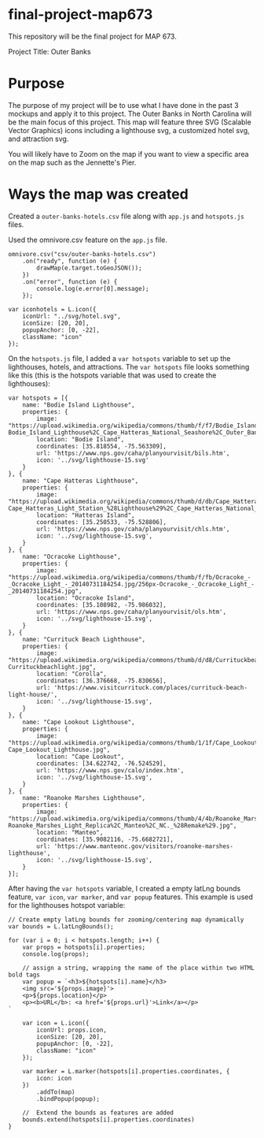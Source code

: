 # final-project-map673
This repository will be the final project for MAP 673.

Project Title: Outer Banks

# Purpose
The purpose of my project will be to use what I have done in the past 3 mockups and apply it to this project. The Outer Banks in North Carolina will be the main focus of this project. This map will feature three SVG (Scalable Vector Graphics) icons including a lighthouse svg, a customized hotel svg, and attraction svg. 

You will likely have to Zoom on the map if you want to view a specific area on the map such as the Jennette's Pier.

# Ways the map was created
Created a ```outer-banks-hotels.csv``` file along with ```app.js``` and ```hotspots.js``` files.

Used the omnivore.csv feature on the ```app.js``` file.

```
omnivore.csv("csv/outer-banks-hotels.csv")
    .on("ready", function (e) {
        drawMap(e.target.toGeoJSON());
    })
    .on("error", function (e) {
        console.log(e.error[0].message);
    });

var iconhotels = L.icon({
    iconUrl: "../svg/hotel.svg",
    iconSize: [20, 20],
    popupAnchor: [0, -22],
    className: "icon"
});
```

On the ```hotspots.js``` file, I added a ```var hotspots``` variable to set up the lighthouses, hotels, and attractions. The ```var hotspots``` file looks something like this (this is the hotspots variable that was used to create the lighthouses):

```
var hotspots = [{
    name: "Bodie Island Lighthouse",
    properties: {
        image: "https://upload.wikimedia.org/wikipedia/commons/thumb/f/f7/Bodie_Island_Lighthouse%2C_Cape_Hatteras_National_Seashore%2C_Outer_Banks%2C_North_Carolina_%2814432018464%29.jpg/256px-Bodie_Island_Lighthouse%2C_Cape_Hatteras_National_Seashore%2C_Outer_Banks%2C_North_Carolina_%2814432018464%29.jpg",
        location: "Bodie Island",
        coordinates: [35.818554, -75.563309],
        url: 'https://www.nps.gov/caha/planyourvisit/bils.htm',
        icon: '../svg/lighthouse-15.svg'
    }
}, {
    name: "Cape Hatteras Lighthouse",
    properties: {
        image: "https://upload.wikimedia.org/wikipedia/commons/thumb/d/db/Cape_Hatteras_Light_Station_%28Lighthouse%29%2C_Cape_Hatteras_National_Seashore%2C_Buxton%2C_North_Carolina_%2814268137700%29.jpg/256px-Cape_Hatteras_Light_Station_%28Lighthouse%29%2C_Cape_Hatteras_National_Seashore%2C_Buxton%2C_North_Carolina_%2814268137700%29.jpg",
        location: "Hatteras Island",
        coordinates: [35.250533, -75.528806],
        url: 'https://www.nps.gov/caha/planyourvisit/chls.htm',
        icon: '../svg/lighthouse-15.svg',
    }
}, {
    name: "Ocracoke Lighthouse",
    properties: {
        image: "https://upload.wikimedia.org/wikipedia/commons/thumb/f/fb/Ocracoke_-_Ocracoke_Light_-_20140731184254.jpg/256px-Ocracoke_-_Ocracoke_Light_-_20140731184254.jpg",
        location: "Ocracoke Island",
        coordinates: [35.108982, -75.986032],
        url: 'https://www.nps.gov/caha/planyourvisit/ols.htm',
        icon: '../svg/lighthouse-15.svg',
    }
}, {
    name: "Currituck Beach Lighthouse",
    properties: {
        image: "https://upload.wikimedia.org/wikipedia/commons/thumb/d/d8/Currituckbeachlight.jpg/256px-Currituckbeachlight.jpg",
        location: "Corolla",
        coordinates: [36.376668, -75.830656],
        url: 'https://www.visitcurrituck.com/places/currituck-beach-light-house/',
        icon: '../svg/lighthouse-15.svg',
    }
}, {
    name: "Cape Lookout Lighthouse",
    properties: {
        image: "https://upload.wikimedia.org/wikipedia/commons/thumb/1/1f/Cape_Lookout_Lighthouse.jpg/256px-Cape_Lookout_Lighthouse.jpg",
        location: "Cape Lookout",
        coordinates: [34.622742, -76.524529],
        url: 'https://www.nps.gov/calo/index.htm',
        icon: '../svg/lighthouse-15.svg',
    }
}, {
    name: "Roanoke Marshes Lighthouse",
    properties: {
        image: "https://upload.wikimedia.org/wikipedia/commons/thumb/4/4b/Roanoke_Marshes_Light_Replica%2C_Manteo%2C_NC._%28Remake%29.jpg/256px-Roanoke_Marshes_Light_Replica%2C_Manteo%2C_NC._%28Remake%29.jpg",
        location: "Manteo",
        coordinates: [35.9082116, -75.6682721],
        url: 'https://www.manteonc.gov/visitors/roanoke-marshes-lighthouse',
        icon: '../svg/lighthouse-15.svg',
    }
}];
```

After having the ```var hotspots``` variable, I created a empty latLng bounds feature, ```var icon```, ```var marker```, and ```var popup``` features. This example is used for the lighthouses hotspot variable:
```
// Create empty latLng bounds for zooming/centering map dynamically
var bounds = L.latLngBounds();

for (var i = 0; i < hotspots.length; i++) {
    var props = hotspots[i].properties;
    console.log(props);

    // assign a string, wrapping the name of the place within two HTML bold tags
    var popup = `<h3>${hotspots[i].name}</h3>
    <img src='${props.image}'>
    <p>${props.location}</p>
    <p><b>URL</b>: <a href='${props.url}'>Link</a></p>
`

    var icon = L.icon({
        iconUrl: props.icon,
        iconSize: [20, 20],
        popupAnchor: [0, -22],
        className: "icon"
    });

    var marker = L.marker(hotspots[i].properties.coordinates, {
        icon: icon
    })
        .addTo(map)
        .bindPopup(popup);

    //  Extend the bounds as features are added
    bounds.extend(hotspots[i].properties.coordinates)
}
```